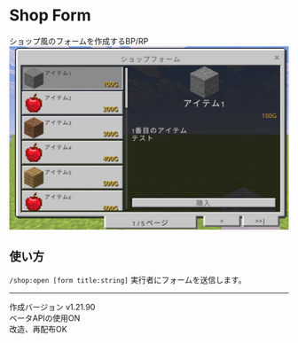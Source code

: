 # Shop Form

ショップ風のフォームを作成するBP/RP
![shop form image](shop_form_image.png)

## 使い方

`/shop:open [form title:string]`
実行者にフォームを送信します。

---

作成バージョン v1.21.90 \
ベータAPIの使用ON \
改造、再配布OK
